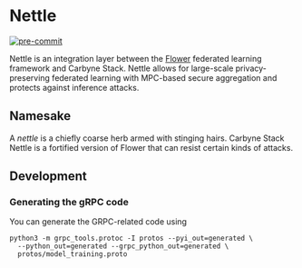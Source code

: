 # Nettle

[![pre-commit](https://img.shields.io/badge/pre--commit-enabled-brightgreen?logo=pre-commit&logoColor=white)](https://github.com/pre-commit/pre-commit)

Nettle is an integration layer between the [Flower] federated learning framework
and Carbyne Stack. Nettle allows for large-scale privacy-preserving federated
learning with MPC-based secure aggregation and protects against inference
attacks.

## Namesake

A _nettle_ is a chiefly coarse herb armed with stinging hairs. Carbyne Stack
Nettle is a fortified version of Flower that can resist certain kinds of
attacks.

## Development

### Generating the gRPC code

You can generate the GRPC-related code using

```shell
python3 -m grpc_tools.protoc -I protos --pyi_out=generated \ 
  --python_out=generated --grpc_python_out=generated \
  protos/model_training.proto
```

[flower]: https://flower.dev/
